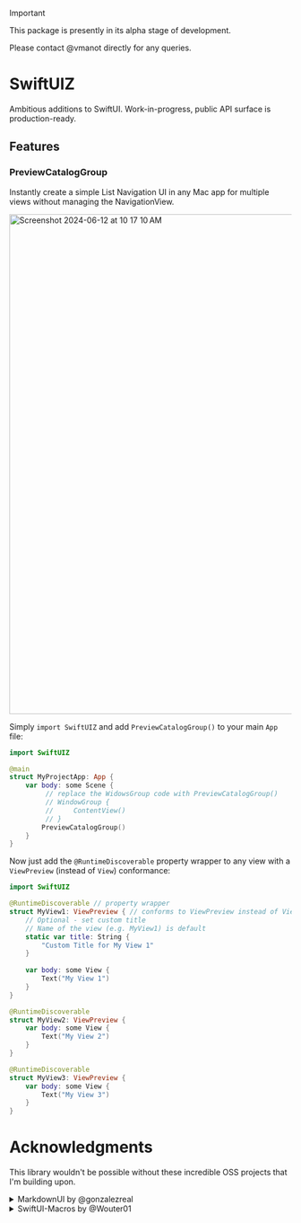 > [!IMPORTANT]
> This package is presently in its alpha stage of development. 
>
> Please contact @vmanot directly for any queries.

# SwiftUIZ
Ambitious additions to SwiftUI. Work-in-progress, public API surface is production-ready.

## Features

### PreviewCatalogGroup
Instantly create a simple List Navigation UI in any Mac app for multiple views without managing the NavigationView.

<img width="890" alt="Screenshot 2024-06-12 at 10 17 10 AM" src="https://github.com/SwiftUIX/SwiftUIZ/assets/1157147/0aeae7e8-2f47-4d0e-a41a-6c36745fd717"><br />

Simply `import SwiftUIZ` and add `PreviewCatalogGroup()` to your main `App` file: 
```swift
import SwiftUIZ

@main
struct MyProjectApp: App {
    var body: some Scene {
         // replace the WidowsGroup code with PreviewCatalogGroup()
         // WindowGroup {
         //     ContentView()
         // }
        PreviewCatalogGroup()
    }
}
```

Now just add the `@RuntimeDiscoverable` property wrapper to any view with a `ViewPreview` (instead of `View`) conformance:

```swift
import SwiftUIZ

@RuntimeDiscoverable // property wrapper
struct MyView1: ViewPreview { // conforms to ViewPreview instead of View
    // Optional - set custom title
    // Name of the view (e.g. MyView1) is default
    static var title: String {
        "Custom Title for My View 1"
    }
    
    var body: some View {
        Text("My View 1")
    }
}

@RuntimeDiscoverable
struct MyView2: ViewPreview {
    var body: some View {
        Text("My View 2")
    }
}

@RuntimeDiscoverable
struct MyView3: ViewPreview {
    var body: some View {
        Text("My View 3")
    }
}
```

# Acknowledgments

This library wouldn't be possible without these incredible OSS projects that I'm building upon.

<details>
<summary>MarkdownUI by @gonzalezreal</summary>

- **Link**: (swift-markdown-ui)[https://github.com/gonzalezreal/swift-markdown-ui]
- **License**: [MIT License](https://github.com/gonzalezreal/swift-markdown-ui/blob/main/LICENSE)
- **Authors**: @gonzalezreal
- **Notes**: 
  - `BlockSequence` no longer uses a `VStack`, allowing for lazy loading of large Markdown content via `LazyVStack { ... }`.
  - Integration of SwiftUIX for advanced view caching and Nuke for efficient remote image loading.
  - The result builder DSL has been removed.

</details>

<details>
<summary>SwiftUI-Macros by @Wouter01</summary>

- **Link**: [SwiftUI-Macros-ui](https://github.com/Wouter01/SwiftUI-Macros)
- **License**: [MIT License](https://github.com/Wouter01/SwiftUI-Macros/blob/main/LICENSE)
- **Authors**: @Wouter01
- **Notes**:
  - `EnvironmentValues`, `EnvironmentKey`, `EnvironmentStorage` and `EnvironmentValues` are used.
  - Rather than add `Wouter01`'s (fantastic!) library to **SwiftUIZ** as a dependency, I chose to inline it for a couple of reasons:
    - `swift-syntax` does not have a stable API surface as of writing this, resulting in irreconcilable conflicts during dependency resolution.
    - SwiftPM is slow as f*** at package resolution, I'm going to avoid adding any dependencies for 1-3 file packages.
    - The implementation is going to fork ways and leverage `SwiftSyntaxUtilities` from [Swallow](http://github.com/vmanot/Swallow) to make it even more concise.
 
</details>

